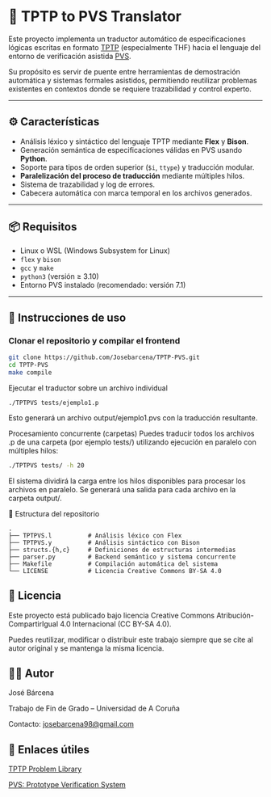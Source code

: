 # 🧠 TPTP to PVS Translator

Este proyecto implementa un traductor automático de especificaciones lógicas escritas en formato [TPTP](http://www.tptp.org/) (especialmente THF) hacia el lenguaje del entorno de verificación asistida [PVS](https://pvs.csl.sri.com/).

Su propósito es servir de puente entre herramientas de demostración automática y sistemas formales asistidos, permitiendo reutilizar problemas existentes en contextos donde se requiere trazabilidad y control experto.

---

## ⚙️ Características

- Análisis léxico y sintáctico del lenguaje TPTP mediante **Flex** y **Bison**.
- Generación semántica de especificaciones válidas en PVS usando **Python**.
- Soporte para tipos de orden superior (`$i`, `ttype`) y traducción modular.
- **Paralelización del proceso de traducción** mediante múltiples hilos.
- Sistema de trazabilidad y log de errores.
- Cabecera automática con marca temporal en los archivos generados.

---

## 📦 Requisitos

- Linux o WSL (Windows Subsystem for Linux)
- `flex` y `bison`
- `gcc` y `make`
- `python3` (versión ≥ 3.10)
- Entorno PVS instalado (recomendado: versión 7.1)

---

## 🚀 Instrucciones de uso

### Clonar el repositorio y compilar el frontend

```bash
git clone https://github.com/Josebarcena/TPTP-PVS.git
cd TPTP-PVS
make compile
```
Ejecutar el traductor sobre un archivo individual
```
./TPTPVS tests/ejemplo1.p

```
Esto generará un archivo output/ejemplo1.pvs con la traducción resultante.

Procesamiento concurrente (carpetas)
Puedes traducir todos los archivos .p de una carpeta (por ejemplo tests/) utilizando ejecución en paralelo con múltiples hilos:

```bash
./TPTPVS tests/ -h 20
```

El sistema dividirá la carga entre los hilos disponibles para procesar los archivos en paralelo. Se generará una salida para cada archivo en la carpeta output/.

📁 Estructura del repositorio
```tree
.
├── TPTPVS.l          # Análisis léxico con Flex
├── TPTPVS.y          # Análisis sintáctico con Bison
├── structs.{h,c}     # Definiciones de estructuras intermedias
├── parser.py         # Backend semántico y sistema concurrente
├── Makefile          # Compilación automática del sistema
└── LICENSE           # Licencia Creative Commons BY-SA 4.0
```
## 📄 Licencia
Este proyecto está publicado bajo licencia Creative Commons Atribución-CompartirIgual 4.0 Internacional (CC BY-SA 4.0).

Puedes reutilizar, modificar o distribuir este trabajo siempre que se cite al autor original y se mantenga la misma licencia.

## 👨‍💻 Autor
José Bárcena

Trabajo de Fin de Grado – Universidad de A Coruña

Contacto: [josebarcena98@gmail.com](mailto:josebarcena98@gmail.com)

## 🔗 Enlaces útiles
[TPTP Problem Library](http://www.tptp.org/)

[PVS: Prototype Verification System](https://pvs.csl.sri.com/)
